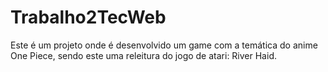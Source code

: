 # Trabalho2TecWeb
Este é um projeto onde é desenvolvido um game com a temática do anime One Piece, sendo este uma releitura do jogo de atari: River Haid.
